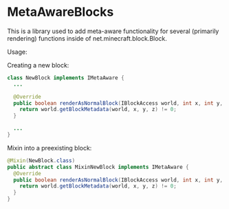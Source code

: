 # MetaAwareBlocks

This is a library used to add meta-aware functionality for several (primarily rendering) functions inside of net.minecraft.block.Block.

Usage:

Creating a new block:

```java
class NewBlock implements IMetaAware {
  ...

  @Override
  public boolean renderAsNormalBlock(IBlockAccess world, int x, int y, int z) {
    return world.getBlockMetadata(world, x, y, z) != 0;
  }

  ...
}
```

Mixin into a preexisting block:

```java
@Mixin(NewBlock.class)
public abstract class MixinNewBlock implements IMetaAware {
  @Override
  public boolean renderAsNormalBlock(IBlockAccess world, int x, int y, int z) {
    return world.getBlockMetadata(world, x, y, z) != 0;
  }
}
```
